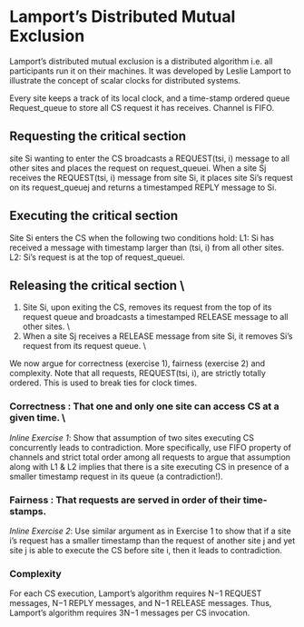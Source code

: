 

# Lamport’s Distributed Mutual Exclusion 



Lamport’s distributed mutual exclusion is a distributed algorithm i.e. all participants run it on their machines. It was developed by Leslie Lamport to illustrate the concept of scalar clocks for distributed systems. 


Every site keeps a track of its local clock, and a time-stamp ordered queue Request_queue to store all CS request it has receives. Channel is FIFO. 

## Requesting the critical section
site Si wanting to enter the CS broadcasts a REQUEST(tsi, i) message to all other sites and places the request on request_queuei.
When a site Sj receives the REQUEST(tsi, i) message from site Si, it places site Si’s request on its request_queuej and returns a timestamped REPLY message to Si.

## Executing the critical section
Site Si enters the CS when the following two conditions hold:
L1: Si has received a message with timestamp larger than (tsi, i) from all
other sites.
L2: Si’s request is at the top of request_queuei.

## Releasing the critical section \
1. Site Si, upon exiting the CS, removes its request from the top of its request
queue and broadcasts a timestamped RELEASE message to all other sites. \
2. When a site Sj receives a RELEASE message from site Si, it removes Si’s
request from its request queue. \

We now argue for correctness (exercise 1), fairness (exercise 2) and complexity. Note that all requests, REQUEST(tsi, i), are strictly totally ordered. This is used to break ties for clock times. 

### **Correctness** : That one and only one site can access CS at a given time. \
*Inline Exercise 1*: Show that assumption of two sites executing CS concurrently leads to contradiction. More specifically, use FIFO property of channels and strict total order among all requests to argue that assumption along with L1 & L2 implies that there is a site executing CS in presence of a smaller timestamp request in its queue (a contradiction!). 

### **Fairness** : That requests are served in order of their time-stamps. 
*Inline Exercise 2*: Use similar argument as in Exercise 1 to show that if a site i’s request has a smaller timestamp than the request of another site j and yet site j is able to execute the CS before site i, then it leads to contradiction. 

### **Complexity** 
For each CS execution, Lamport’s algorithm requires N−1 REQUEST messages, N−1 REPLY messages, and N−1 RELEASE messages. Thus, Lamport’s algorithm requires 3N−1 messages per CS invocation. 


